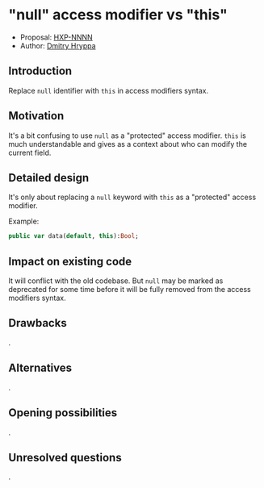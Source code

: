 # "null" access modifier vs "this"

* Proposal: [HXP-NNNN](NNNN-null-access-modifier.md)
* Author: [Dmitry Hryppa](https://github.com/haxedev)

## Introduction

Replace `null` identifier with `this` in access modifiers syntax.

## Motivation

It's a bit confusing to use `null` as a "protected" access modifier.
`this` is much understandable and gives as a context about who can modify the current field.

## Detailed design

It's only about replacing a `null` keyword with `this` as a "protected" access modifier.

Example:
```haxe
public var data(default, this):Bool;
```

## Impact on existing code

It will conflict with the old codebase. But `null` may be marked as deprecated for some time before it will be fully removed from the access modifiers syntax.

## Drawbacks

.

## Alternatives

.

## Opening possibilities

.

## Unresolved questions

.
